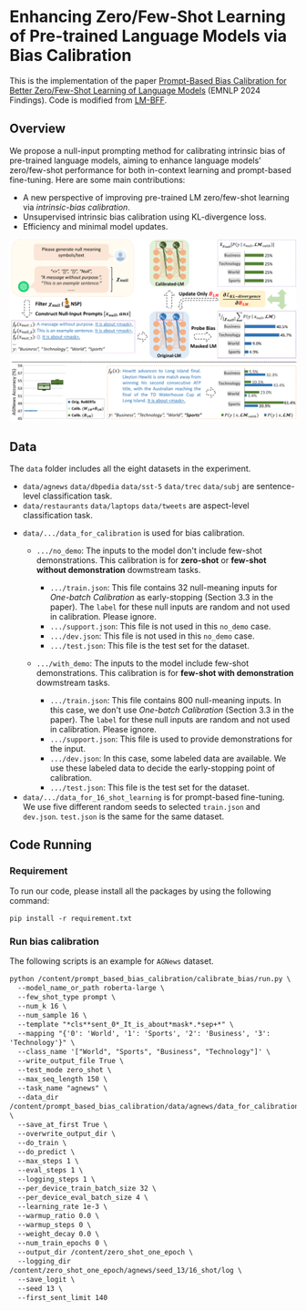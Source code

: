 # Enhancing Zero/Few-Shot Learning of Pre-trained Language Models via Bias Calibration
This is the implementation of the paper [Prompt-Based Bias Calibration for Better Zero/Few-Shot Learning of Language Models](https://arxiv.org/abs/2402.10353)
(EMNLP 2024 Findings). Code is modified from [LM-BFF](https://github.com/princeton-nlp/LM-BFF).

## Overview
We propose a null-input prompting method for calibrating intrinsic bias of pre-trained language models, aiming to enhance language models’ zero/few-shot performance for both in-context learning and prompt-based fine-tuning. Here are some main contributions:
- A new perspective of improving pre-trained LM zero/few-shot learning via _intrinsic-bias calibration_.
- Unsupervised intrinsic bias calibration using KL-divergence loss.
- Efficiency and minimal model updates.
  
![overview](overview.png)

## Data
The `data` folder includes all the eight datasets in the experiment. 
- `data/agnews` `data/dbpedia` `data/sst-5` `data/trec` `data/subj` are sentence-level classification task.
- `data/restaurants` `data/laptops` `data/tweets` are aspect-level classification task.

+ `data/.../data_for_calibration` is used for bias calibration.
  + `.../no_demo`: The inputs to the model don't include few-shot demonstrations. This calibration is for **zero-shot** or **few-shot without demonstration** dowmstream tasks.
    + `.../train.json`: This file contains 32 null-meaning inputs for _One-batch Calibration_ as early-stopping (Section 3.3 in the paper). The `label` for these null inputs are random and not used in calibration. Please ignore.
    + `.../support.json`: This file is not used in this `no_demo` case.
    + `.../dev.json`: This file is not used in this `no_demo` case.
    + `.../test.json`: This file is the test set for the dataset.
   
  + `.../with_demo`: The inputs to the model include few-shot demonstrations. This calibration is for **few-shot with demonstration** dowmstream tasks.
    + `.../train.json`: This file contains 800 null-meaning inputs. In this case, we don't use _One-batch Calibration_ (Section 3.3 in the paper). The `label` for these null inputs are random and not used in calibration. Please ignore.
    + `.../support.json`: This file is used to provide demonstrations for the input.
    + `.../dev.json`: In this case, some labeled data are available. We use these labeled data to decide the early-stopping point of calibration.
    + `.../test.json`: This file is the test set for the dataset.
+ `data/.../data_for_16_shot_learning` is for prompt-based fine-tuning. We use five different random seeds to selected `train.json` and `dev.json`. `test.json` is the same for the same dataset.

## Code Running
### Requirement
To run our code, please install all the packages by using the following command:
```
pip install -r requirement.txt
```

### Run bias calibration
The following scripts is an example for `AGNews` dataset.

```
python /content/prompt_based_bias_calibration/calibrate_bias/run.py \
  --model_name_or_path roberta-large \
  --few_shot_type prompt \
  --num_k 16 \
  --num_sample 16 \
  --template "*cls**sent_0*_It_is_about*mask*.*sep+*" \
  --mapping "{'0': 'World', '1': 'Sports', '2': 'Business', '3': 'Technology'}" \
  --class_name '["World", "Sports", "Business", "Technology"]' \
  --write_output_file True \
  --test_mode zero_shot \
  --max_seq_length 150 \
  --task_name "agnews" \
  --data_dir /content/prompt_based_bias_calibration/data/agnews/data_for_calibration/no_demo \
  --save_at_first True \
  --overwrite_output_dir \
  --do_train \
  --do_predict \
  --max_steps 1 \
  --eval_steps 1 \
  --logging_steps 1 \
  --per_device_train_batch_size 32 \
  --per_device_eval_batch_size 4 \
  --learning_rate 1e-3 \
  --warmup_ratio 0.0 \
  --warmup_steps 0 \
  --weight_decay 0.0 \
  --num_train_epochs 0 \
  --output_dir /content/zero_shot_one_epoch \
  --logging_dir /content/zero_shot_one_epoch/agnews/seed_13/16_shot/log \
  --save_logit \
  --seed 13 \
  --first_sent_limit 140
```
